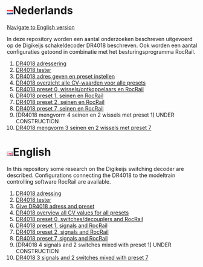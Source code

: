 # ![Nederlandse vlag](../images/nl.gif)Nederlands

[Navigate to English version](#English)

In deze repository worden een aantal onderzoeken beschreven uitgevoerd op de Digikeijs schakeldecoder DR4018 beschreven. Ook worden een aantal configuraties getoond in combinatie met het besturingsprogramma RocRail.

1. [DR4018 adressering](/DR4018/DR4018_adressing/README.md)
2. [DR4018 tester](/DR4018/DR4018_tester/README.md)
3. [DR4018 adres geven en preset instellen](/DR4018/DR4018_programming/README.md)
4. [DR4018 overzicht alle CV-waarden voor alle presets](/DR4018/DR4018_overview/README.md)
5. [DR4018 preset 0, wissels/ontkoppelaars en RocRail](/DR4018/Preset0/README.md)
6. [DR4018 preset 1, seinen en RocRail](/DR4018/Preset1/README.md)
7. [DR4018 preset 2, seinen en RocRail](/DR4018/Preset2/README.md)
8. [DR4018 preset 7, seinen en RocRail](/DR4018/Preset7/README.md)
9. [DR4018 mengvorm 4 seinen en 2 wissels met preset 1] UNDER CONSTRUCTION
10. [DR4018 mengvorm 3 seinen en 2 wissels met preset 7](/DR4018/DR4018_mixedswitchsignals_preset7/README.md)


# ![English flag](../images/gb.gif)English

In this repository some research on the Digikeijs switching decoder are described. Configurations connecting the DR4018 to the modeltrain controlling software RocRail are available.

1. [DR4018 adressing](/DR4018/DR4018_adressing/README.md)
2. [DR4018 tester](/DR4018/DR4018_tester/README.md)
3. [Give DR4018 adress and preset](/DR4018/DR4018_programming/README.md)
4. [DR4018 overview all CV values for all presets](/DR4018/DR4018_overview/README.md)
5. [DR4018 preset 0, switches/decouplers and RocRail](/DR4018/Preset0/README.md)
6. [DR4018 preset 1, signals and RocRail](/DR4018/Preset1/README.md)
7. [DR4018 preset 2, signals and RocRail](/DR4018/Preset2/README.md)
8. [DR4018 preset 7, signals and RocRail](/DR4018/Preset7/README.md)
9. [DR4018 4 signals and 2 switches mixed with preset 1] UNDER CONSTRUCTION
10. [DR4018 3 signals and 2 switches mixed with preset 7](/DR4018/DR4018_mixedswitchsignals_preset7/README.md)
